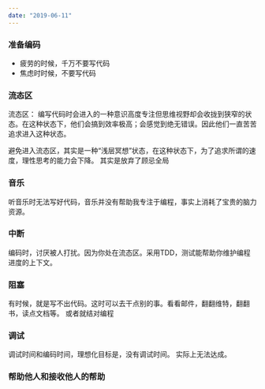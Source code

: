 ```yaml
---
date: "2019-06-11"
---
```


### 准备编码
* 疲劳的时候，千万不要写代码
* 焦虑时时候，不要写代码

### 流态区

流态区： 编写代码时会进入的一种意识高度专注但思维视野却会收拢到狭窄的状态。在这种状态下，他们会搞到效率极高；会感觉到绝无错误。因此他们一直苦苦追求进入这种状态。


避免进入流态区，其实是一种“浅层冥想”状态，在这种状态下，为了追求所谓的速度，理性思考的能力会下降。 其实是放弃了顾忌全局

### 音乐
听音乐时无法写好代码，音乐并没有帮助我专注于编程，事实上消耗了宝贵的脑力资源。


### 中断
编码时，讨厌被人打扰。因为你处在流态区。采用TDD，测试能帮助你维护编程进度的上下文。


### 阻塞
有时候，就是写不出代码。这时可以去干点别的事。看看邮件，翻翻维特，翻翻书，读点文档等。
或者就结对编程

### 调试
调试时间和编码时间，理想化目标是，没有调试时间。 实际上无法达成。

### 帮助他人和接收他人的帮助
